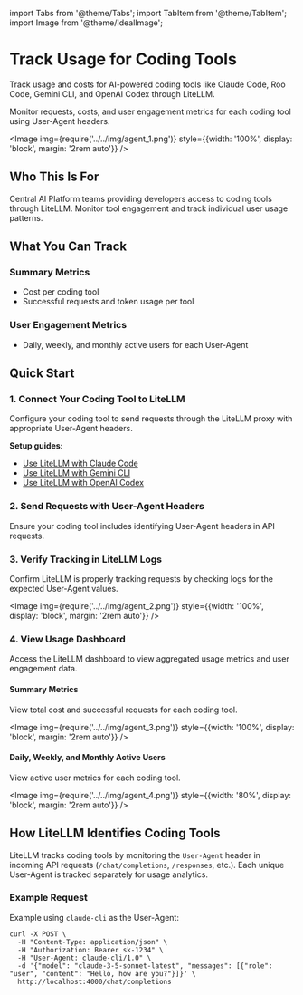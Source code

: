 import Tabs from '@theme/Tabs';
import TabItem from '@theme/TabItem';
import Image from '@theme/IdealImage';

# Track Usage for Coding Tools

Track usage and costs for AI-powered coding tools like Claude Code, Roo Code, Gemini CLI, and OpenAI Codex through LiteLLM.

Monitor requests, costs, and user engagement metrics for each coding tool using User-Agent headers.

<Image 
  img={require('../../img/agent_1.png')}
  style={{width: '100%', display: 'block', margin: '2rem auto'}}
/>


## Who This Is For

Central AI Platform teams providing developers access to coding tools through LiteLLM. Monitor tool engagement and track individual user usage patterns.

## What You Can Track

### Summary Metrics
- Cost per coding tool
- Successful requests and token usage per tool

### User Engagement Metrics
- Daily, weekly, and monthly active users for each User-Agent 

## Quick Start

### 1. Connect Your Coding Tool to LiteLLM

Configure your coding tool to send requests through the LiteLLM proxy with appropriate User-Agent headers.

**Setup guides:**
- [Use LiteLLM with Claude Code](../../docs/tutorials/claude_responses_api)
- [Use LiteLLM with Gemini CLI](../../docs/tutorials/litellm_gemini_cli)
- [Use LiteLLM with OpenAI Codex](../../docs/tutorials/openai_codex)

### 2. Send Requests with User-Agent Headers

Ensure your coding tool includes identifying User-Agent headers in API requests.

### 3. Verify Tracking in LiteLLM Logs

Confirm LiteLLM is properly tracking requests by checking logs for the expected User-Agent values.

<Image 
  img={require('../../img/agent_2.png')}
  style={{width: '100%', display: 'block', margin: '2rem auto'}}
/>

### 4. View Usage Dashboard

Access the LiteLLM dashboard to view aggregated usage metrics and user engagement data.

#### Summary Metrics

View total cost and successful requests for each coding tool.

<Image 
  img={require('../../img/agent_3.png')}
  style={{width: '100%', display: 'block', margin: '2rem auto'}}
/>

#### Daily, Weekly, and Monthly Active Users

View active user metrics for each coding tool.

<Image 
  img={require('../../img/agent_4.png')}
  style={{width: '80%', display: 'block', margin: '2rem auto'}}
/>

## How LiteLLM Identifies Coding Tools

LiteLLM tracks coding tools by monitoring the `User-Agent` header in incoming API requests (`/chat/completions`, `/responses`, etc.). Each unique User-Agent is tracked separately for usage analytics.

### Example Request

Example using `claude-cli` as the User-Agent:

```shell
curl -X POST \
  -H "Content-Type: application/json" \
  -H "Authorization: Bearer sk-1234" \
  -H "User-Agent: claude-cli/1.0" \
  -d '{"model": "claude-3-5-sonnet-latest", "messages": [{"role": "user", "content": "Hello, how are you?"}]}' \
  http://localhost:4000/chat/completions
```
